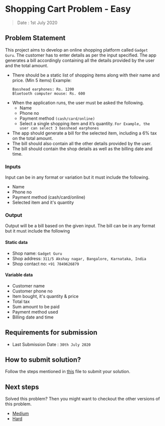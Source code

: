 # Shopping Cart Problem - Easy

> Date : 1st July 2020

## Problem Statement

This project aims to develop an online shopping platform called `Gadget Guru`. The customer has to enter details as per the input specified. The app generates a bill accordingly containing all the details provided by the user and the total amount.

- There should be a static list of shopping items along with their name and price. (Min 5 items)
  Example:
  ```
  Basshead earphones: Rs. 1200
  Bluetooth computer mouse: Rs. 600
  ```
- When the application runs, the user must be asked the following.
  - Name
  - Phone no
  - Payment method `(cash/card/online)`
  - Select a single shopping item and it’s quantity.
    `For Example, the user can select 3 basshead earphones`
- The app should generate a bill for the selected item, including a 6% tax on the total amount.
- The bill should also contain all the other details provided by the user.
- The bill should contain the shop details as well as the billing date and time.

### Inputs

Input can be in any format or variation but it must include the following.

- Name
- Phone no
- Payment method (cash/card/online)
- Selected item and it's quantity

### Output

Output will be a bill based on the given input. The bill can be in any format but it must include the following

#### Static data

- Shop name: `Gadget Guru`
- Shop address: `311/5 Akshay nagar, Bangalore, Karnataka, India`
- Shop contact no: `+91 7849626879`

#### Variable data

- Customer name
- Customer phone no
- Item bought, it's quantity & price
- Total tax
- Sum amount to be paid
- Payment method used
- Billing date and time

## Requirements for submission

- Last Submission Date : `30th July 2020`

## How to submit solution?

Follow the steps mentioned in [this](../../CONTRIBUTING.md) file to submit your solution.

## Next steps

Solved this problem? Then you might want to checkout the other versions of this problem.

- [Medium](../../Medium/1.%20Shopping%20Cart%20Problem/README.md)
- [Hard](../../Hard/1.%20Shopping%20Cart%20Problem/README.md)
